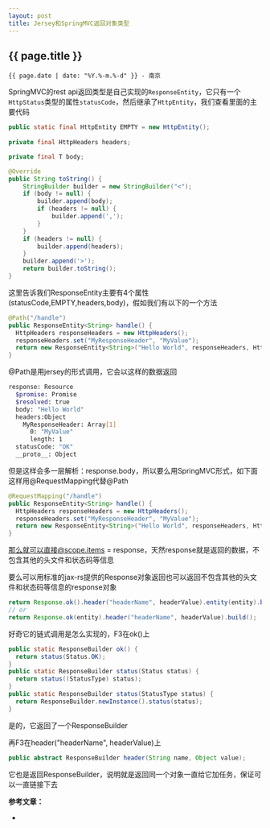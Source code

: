 ```yaml
---
layout: post
title: Jersey和SpringMVC返回对象类型
---
```


## {{ page.title }}

`{{ page.date | date: "%Y.%-m.%-d" }} - 南京`

SpringMVC的rest api返回类型是自己实现的`ResponseEntity`，它只有一个`HttpStatus`类型的属性`statusCode`，然后继承了`HttpEntity`，我们查看里面的主要代码

```java
public static final HttpEntity EMPTY = new HttpEntity();
	
private final HttpHeaders headers;

private final T body;

@Override
public String toString() {
	StringBuilder builder = new StringBuilder("<");
	if (body != null) {
		builder.append(body);
		if (headers != null) {
			builder.append(',');
		}
	}
	if (headers != null) {
		builder.append(headers);
	}
	builder.append('>');
	return builder.toString();
}
```

这里告诉我们ResponseEntity主要有4个属性(statusCode,EMPTY,headers,body)，假如我们有以下的一个方法

```java
@Path("/handle")
public ResponseEntity<String> handle() {
  HttpHeaders responseHeaders = new HttpHeaders();
  responseHeaders.set("MyResponseHeader", "MyValue");
  return new ResponseEntity<String>("Hello World", responseHeaders, HttpStatus.CREATED);
}
```

@Path是用jersey的形式调用，它会以这样的数据返回

```sh
response: Resource
  $promise: Promise
  $resolved: true
  body: "Hello World"
  headers:Object
    MyResponseHeader: Array[1]
      0: "MyValue"
      length: 1
  statusCode: "OK"
  __proto__: Object
```

但是这样会多一层解析：response.body，所以要么用SpringMVC形式，如下面这样用@RequestMapping代替@Path

```java
@RequestMapping("/handle")
public ResponseEntity<String> handle() {
  HttpHeaders responseHeaders = new HttpHeaders();
  responseHeaders.set("MyResponseHeader", "MyValue");
  return new ResponseEntity<String>("Hello World", responseHeaders, HttpStatus.CREATED);
}
```

那么就可以直接@scope.items = response，天然response就是返回的数据，不包含其他的头文件和状态码等信息

要么可以用标准的jax-rs提供的Response对象返回也可以返回不包含其他的头文件和状态码等信息的response对象

```java
return Response.ok().header("headerName", headerValue).entity(entity).build();
// or
return Response.ok(entity).header("headerName", headerValue).build();
```

好奇它的链式调用是怎么实现的，F3在ok()上

```java
public static ResponseBuilder ok() {
  return status(Status.OK);
}
public static ResponseBuilder status(Status status) {
  return status((StatusType) status);
}
public static ResponseBuilder status(StatusType status) {
  return ResponseBuilder.newInstance().status(status);
}
```

是的，它返回了一个ResponseBuilder

再F3在header("headerName", headerValue)上

```java
public abstract ResponseBuilder header(String name, Object value);
```

它也是返回ResponseBuilder，说明就是返回同一个对象一直给它加任务，保证可以一直链接下去

**参考文章：**

* [][1]

[1]: https://jersey.java.net/documentation/latest/representations.html#d0e6628